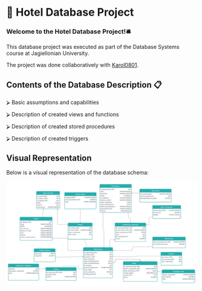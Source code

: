 # 🏨 Hotel Database Project

### Welcome to the Hotel Database Project!🛎️

This database project was executed as part of the Database Systems course at Jagiellonian University. 

The project was done collaboratively with <a href="https://github.com/Karol0801">Karol0801</a>.


## Contents of the Database Description 📋

⮚ Basic assumptions and capabilities

⮚ Description of created views and functions

⮚ Description of created stored procedures

⮚ Description of created triggers

## Visual Representation

Below is a visual representation of the database schema:

![Database Schema](Hotel_Database/ER_Diagram.jpg)
